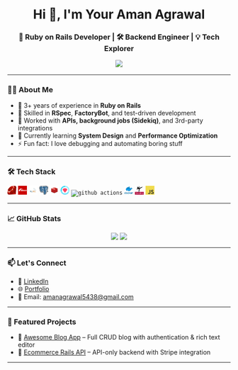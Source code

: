 <!-- Header -->
<h1 align="center">Hi 👋, I'm Your Aman Agrawal</h1>
<h3 align="center">🚀 Ruby on Rails Developer | 🛠 Backend Engineer | 💡 Tech Explorer</h3>


<!-- GitHub Stats Card -->
<p align="center">
  <img src="https://github-readme-stats.vercel.app/api?username=aman5438&show_icons=true&theme=radical" />
</p>

---

### 🧑‍💻 About Me

- 💼 3+ years of experience in **Ruby on Rails**
- 🧪 Skilled in **RSpec**, **FactoryBot**, and test-driven development
- 🧰 Worked with **APIs, background jobs (Sidekiq)**, and 3rd-party integrations
- 🌱 Currently learning **System Design** and **Performance Optimization**
- ⚡ Fun fact: I love debugging and automating boring stuff

---

### 🛠 Tech Stack

<code><img height="20" alt="ruby" src="https://raw.githubusercontent.com/github/explore/master/topics/ruby/ruby.png"></code>
<code><img height="20" alt="rails" src="https://raw.githubusercontent.com/github/explore/master/topics/rails/rails.png"></code>
<code><img height="20" alt="mysql" src="https://raw.githubusercontent.com/github/explore/master/topics/mysql/mysql.png"></code>
<code><img height="20" alt="postgresql" src="https://raw.githubusercontent.com/github/explore/master/topics/postgresql/postgresql.png"></code>
<code><img height="20" alt="redis" src="https://raw.githubusercontent.com/github/explore/master/topics/redis/redis.png"></code>
<code><img height="20" alt="rspec" src="https://raw.githubusercontent.com/github/explore/master/topics/rspec/rspec.png"></code>
<code><img height="20" alt="github actions" src="https://cdn.jsdelivr.net/gh/devicons/devicon/icons/github/github-original.svg"></code>
<code><img height="20" alt="docker" src="https://raw.githubusercontent.com/github/explore/master/topics/docker/docker.png"></code>
<code><img height="20" alt="sidekiq" src="https://raw.githubusercontent.com/github/explore/master/topics/sidekiq/sidekiq.png"></code>
<code><img height="20" alt="javascript" src="https://raw.githubusercontent.com/github/explore/80688e429a7d4ef2fca1e82350fe8e3517d3494d/topics/javascript/javascript.png"></code>

---

### 📈 GitHub Stats

<p align="center">
  <img src="https://github-readme-stats.vercel.app/api/top-langs/?username=aman5438&layout=compact&theme=tokyonight" />
  <img src="https://github-readme-streak-stats.herokuapp.com?user=aman5438&theme=radical&hide_border=true" />
</p>

---

### 📫 Let's Connect

- 💼 [LinkedIn](https://www.linkedin.com/in/aman-agrawal-63345618b/)
- 🌐 [Portfolio](https://aman5438.github.io/portfolio/)
- 📧 Email: amanagrawal5438@gmail.com

---

### 🧩 Featured Projects

- 🔗 [Awesome Blog App](https://github.com/yourusername/blog-app) – Full CRUD blog with authentication & rich text editor  
- 🔗 [Ecommerce Rails API](https://github.com/yourusername/rails-ecommerce-api) – API-only backend with Stripe integration

---
